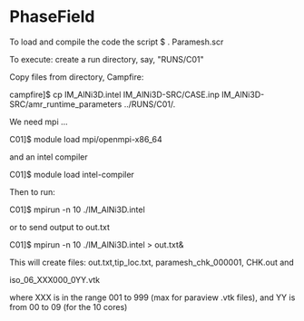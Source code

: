 # PhaseField
To load and compile the code the script $ . Paramesh.scr

To execute: create a run directory, say, "RUNS/C01"

Copy files from directory, Campfire:

campfire]$ cp IM_AlNi3D.intel IM_AlNi3D-SRC/CASE.inp IM_AlNi3D-SRC/amr_runtime_parameters ../RUNS/C01/.

We need mpi ...

C01]$ module load mpi/openmpi-x86_64

and an intel compiler

C01]$ module load intel-compiler

Then to run:

C01]$ mpirun -n 10 ./IM_AlNi3D.intel 

or to send output to out.txt

C01]$ mpirun -n 10 ./IM_AlNi3D.intel > out.txt&

This will create files: out.txt,tip_loc.txt, paramesh_chk_000001, CHK.out and

iso_06_XXX000_0YY.vtk

where XXX is in the range 001 to 999 (max for paraview .vtk files), and YY is from 00 to 09 (for the 10 cores)
